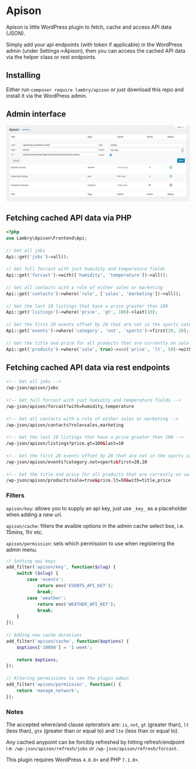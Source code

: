 # Apison

Apison is little WordPress plugin to fetch, cache and access API data (JSON).

Simply add your api endpoints (with token if applicable) in the WordPress admin (under Settings->Apison), then you can access the cached API data via the helper class or rest endpoints.

## Installing

Either run `composer require lambry/apison` or just download this repo and install it via the WordPress admin.

## Admin interface

![screenshot](screenshot.png)

## Fetching cached API data via PHP

```php
<?php
use Lambry\Apison\Frontend\Api;

// Get all jobs
Api::get('jobs')->all();

// Get full forcast with just humidity and temperature fields
Api::get('forcast')->with(['humidity', 'temperature'])->all();

// Get all contacts with a role of either sales or marketing
Api::get('contacts')->where('role', ['sales', 'marketing'])->all();

// Get the last 10 listings that have a price greater than 100
Api::get('listings')->where('price', 'gt', 100)->last(10);

// Get the first 20 events offset by 20 that are not in the sports category
Api::get('events')->where('category', 'not', 'sports')->first(20, 20);

// Get the title and price for all products that are currently on sale and are priced under 50
Api::get('products')->where('sale', true)->and('price', 'lt', 50)->with(['title', 'price'])->all();
```

## Fetching cached API data via rest endpoints

```html
<!-- Get all jobs -->
/wp-json/apison/jobs

<!-- Get full forcast with just humidity and temperature fields -->
/wp-json/apison/forcast?with=humidity,temperature

<!-- Get all contacts with a role of either sales or marketing -->
/wp-json/apison/contacts?role=sales,marketing

<!-- Get the last 10 listings that have a price greater than 100 -->
/wp-json/apison/listings?price.gt=100&last=10

<!-- Get the first 20 events offset by 20 that are not in the sports category -->
/wp-json/apison/events?category.not=sports&first=20,20

<!-- Get the title and price for all products that are currently on sale and are priced under 50 -->
/wp-json/apison/products?sale=true&price.lt=50&with=title,price
```

### Filters

`apison/key`: allows you to supply an api key, just use `_key_` as a placeholder when adding a new url.

`apison/cache`: filters the avaible options in the admin cache select box, i.e. 15mins, 1hr etc.

`apison/permission`: sets which permission to use when registering the admin menu.

```php
// Setting api keys
add_filter('apison/key', function($slug) {
    switch ($slug) {
        case 'events':
            return env('EVENTS_API_KEY');
            break;
        case 'weather':
            return env('WEATHER_API_KEY');
            break;
    }
});

// Adding new cache durations
add_filter('apison/cache', function($options) {
    $options['10080'] = '1 week';

    return $options;
});

// Altering permissions to see the plugin admin
add_filter('apison/permission', function() {
    return 'manage_network';
});
```

### Notes

The accepted where/and clause opterators are: `is`, `not`, `gt` (greater than), `lt` (less than), `gte` (greater than or equal to) and `lte` (less than or equal to).

Any cached anypoint can be forcibly refreshed by hitting refresh/endpoint i.e. `/wp-json/apison/refresh/jobs` or `/wp-json/apison/refresh/forcast`.

This plugin requires WordPress `4.8.0+` and PHP `7.1.0+`.
